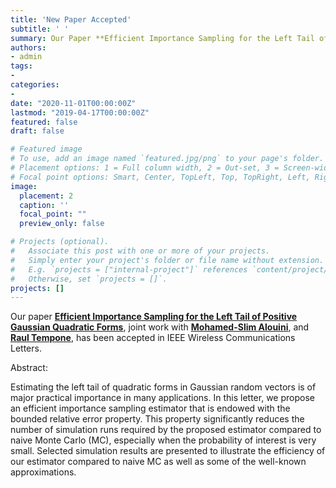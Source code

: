 ```yaml
---
title: 'New Paper Accepted'
subtitle: ' '
summary: Our Paper **Efficient Importance Sampling for the Left Tail of Positive Gaussian Quadratic Forms** has been accepted in IEEE Wireless Communications Letters.
authors:
- admin
tags:
-
categories:
- 
date: "2020-11-01T00:00:00Z"
lastmod: "2019-04-17T00:00:00Z"
featured: false
draft: false

# Featured image
# To use, add an image named `featured.jpg/png` to your page's folder.
# Placement options: 1 = Full column width, 2 = Out-set, 3 = Screen-width
# Focal point options: Smart, Center, TopLeft, Top, TopRight, Left, Right, BottomLeft, Bottom, BottomRight
image:
  placement: 2
  caption: ''
  focal_point: ""
  preview_only: false

# Projects (optional).
#   Associate this post with one or more of your projects.
#   Simply enter your project's folder or file name without extension.
#   E.g. `projects = ["internal-project"]` references `content/project/deep-learning/index.md`.
#   Otherwise, set `projects = []`.
projects: []
---
```


Our paper [**Efficient Importance Sampling for the Left Tail of Positive Gaussian Quadratic Forms**](https://ieeexplore.ieee.org/document/9205203), joint work with [**Mohamed-Slim Alouini**](https://www.kaust.edu.sa/en/study/faculty/mohamed-slim-alouini),  and [**Raul Tempone**](https://stochastic_numerics.kaust.edu.sa/Pages/Tempone.aspx), has been accepted in IEEE Wireless Communications Letters.

Abstract:

Estimating the left tail of quadratic forms in Gaussian random vectors is of major practical importance in many applications. In this letter, we propose an efficient importance sampling estimator that is endowed with the bounded relative error property. This property significantly reduces the number of simulation runs required by the proposed estimator compared to naive Monte Carlo (MC), especially when the probability of interest is very small. Selected simulation results are presented to illustrate the efficiency of our estimator compared to naive MC as well as some of the well-known approximations.





